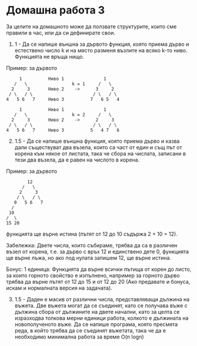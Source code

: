 # Домашна работа 3

За целите на домашното може да ползвате структурите, които сме правили в час, или да си дефинирате свои.

1) 1 - Да се напише външна за дървото функция, която приема дърво и естествено число k и на място разменя възлите на всяко k-то ниво. Функцията не връща нищо.

  Пример: за дървото
              
         1          Ниво 1               1
       /   \                 k = 1     /   \
      2     3       Ниво 2    ->      3     2
     / \   / \                       / \   / \
    4   5 6   7     Ниво 3          7   6 5   4

         1          Ниво 1               1
       /   \                 k = 2     /   \
      2     3       Ниво 2    ->      2     3
     / \   / \                       / \   / \
    4   5 6   7     Ниво 3          5   4 7   6

2) 1.5 - Да се напише външна функция, която приема дърво и казва дали съществуват два възела, които са част от един и същ път от корена към някое от листата, така че сбора на числата, записани в тези два възела, да е равен на числото в корена.

  Пример: за дървото

            12
          /   \
         2     3
        / \   / \
       0   5 6   7
      /
     10
    /  \
    15 20

  функцията ще върне истина (пътят от 12 до 10 съдържа 2 + 10 = 12).

  Забележка: Двете числа, които събираме, трябва да са в различен възел от корена, т.е. за дърво с връх 12 и единствено дете 0, функцията ще върне лъжа, но ако под нулата запишем 12, ще върне истина.

  Бонус: 1 единица: Функцията да върне всички пътища от корен до листо, за които горното свойство е изпълнено, например за горното дърво трябва да върне пътят от 12 до 15 и от 12 до 20 (Ако предавате и бонуса, искам и нормалната версия на задачата).

3) 1.5 - Даден е масив от различни числа, представляващи дължина на въжета. Две въжета могат да се съединят, като се получава въже с дължина сбора от дължините на двете начални, като за целта се изразходва толкова мерни единици работа, колкото е дължината на новополученото въже. Да се напише програма, която пресмята реда, в който трябва да се съединят въжетата, така че да е необходимо минимална работа за време O(n logn)
